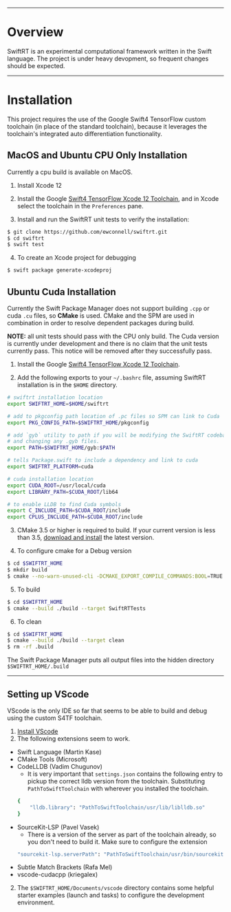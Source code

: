 ***
# Overview
SwiftRT is an experimental computational framework written in the Swift language. The project is under heavy devopment, so frequent changes should be expected.

***
# Installation
This project requires the use of the Google Swift4 TensorFlow custom toolchain (in place of the standard toolchain), because it leverages the toolchain's integrated auto differentiation functionality.

## MacOS and Ubuntu CPU Only Installation
Currently a cpu build is available on MacOS.

1) Install Xcode 12
2) Install the Google [Swift4 TensorFlow Xcode 12 Toolchain](https://github.com/tensorflow/swift/blob/master/Installation.md), and in Xcode select the toolchain in the `Preferences` pane.

3) Install and run the SwiftRT unit tests to verify the installation:
```sh
$ git clone https://github.com/ewconnell/swiftrt.git
$ cd swiftrt
$ swift test
```
4) To create an Xcode project for debugging
```sh
$ swift package generate-xcodeproj
```

## Ubuntu Cuda Installation
Currently the Swift Package Manager does not support building `.cpp` or cuda `.cu` files, so **CMake** is used. CMake and the SPM are used in combination in order to resolve dependent packages during build.

**NOTE:** all unit tests should pass with the CPU only build. The Cuda version is currently under development and there is no claim that the unit tests currently pass. This notice will be removed after they successfully pass.

1) Install the Google [Swift4 TensorFlow Xcode 12 Toolchain](https://github.com/tensorflow/swift/blob/master/Installation.md).

2) Add the following exports to your `~/.bashrc` file, assuming SwiftRT installation is in the `$HOME` directory. 
```bash
# swiftrt installation location
export SWIFTRT_HOME=$HOME/swiftrt

# add to pkgconfig path location of .pc files so SPM can link to Cuda
export PKG_CONFIG_PATH=$SWIFTRT_HOME/pkgconfig

# add `gyb` utility to path if you will be modifying the SwiftRT codebase
# and changing any .gyb files.
export PATH=$SWIFTRT_HOME/gyb:$PATH

# tells Package.swift to include a dependency and link to cuda
export SWIFTRT_PLATFORM=cuda

# cuda installation location
export CUDA_ROOT=/usr/local/cuda
export LIBRARY_PATH=$CUDA_ROOT/lib64

# to enable LLDB to find Cuda symbols
export C_INCLUDE_PATH=$CUDA_ROOT/include
export CPLUS_INCLUDE_PATH=$CUDA_ROOT/include

```
3) CMake 3.5 or higher is required to build. If your current version is less than 3.5, [download and install](https://cmake.org/download/) the latest version.

4) To configure cmake for a Debug version
```sh
$ cd $SWIFTRT_HOME
$ mkdir build
$ cmake --no-warn-unused-cli -DCMAKE_EXPORT_COMPILE_COMMANDS:BOOL=TRUE -DCMAKE_BUILD_TYPE:STRING=Debug -DCMAKE_C_COMPILER:FILEPATH=/usr/bin/clang-9 -DCMAKE_CXX_COMPILER:FILEPATH=/usr/bin/clang++-9 -H$SWIFTRT_HOME -B$SWIFTRT_HOME/build -G Ninja
```
5) To build
```sh
$ cd $SWIFTRT_HOME
$ cmake --build ./build --target SwiftRTTests
```
6) To clean
```sh
$ cd $SWIFTRT_HOME
$ cmake --build ./build --target clean
$ rm -rf .build
```
The Swift Package Manager puts all output files into the hidden directory `$SWIFTRT_HOME/.build`

***
## Setting up VScode
VScode is the only IDE so far that seems to be able to build and debug using the custom S4TF toolchain. 

1) [Install VScode](https://code.visualstudio.com/download)
2) The following extensions seem to work.
* Swift Language (Martin Kase)
* CMake Tools (Microsoft)
* CodeLLDB (Vadim Chugunov)
    - It is very important that `settings.json` contains the following entry to pickup the correct lldb version from the toolchain. Substituting `PathToSwiftToolchain` with wherever you installed the toolchain.
    ```sh
    {
        "lldb.library": "PathToSwiftToolchain/usr/lib/liblldb.so"
    }
    ```
* SourceKit-LSP (Pavel Vasek)
    - There is a version of the server as part of the toolchain already, so you don't need to build it. Make sure to configure the extension
    ```sh
    "sourcekit-lsp.serverPath": "PathToSwiftToolchain/usr/bin/sourcekit-lsp"
    ```
* Subtle Match Brackets (Rafa Mel)
* vscode-cudacpp (kriegalex)

2) The `$SWIFTRT_HOME/Documents/vscode` directory contains some helpful starter examples (launch and tasks) to configure the development environment.